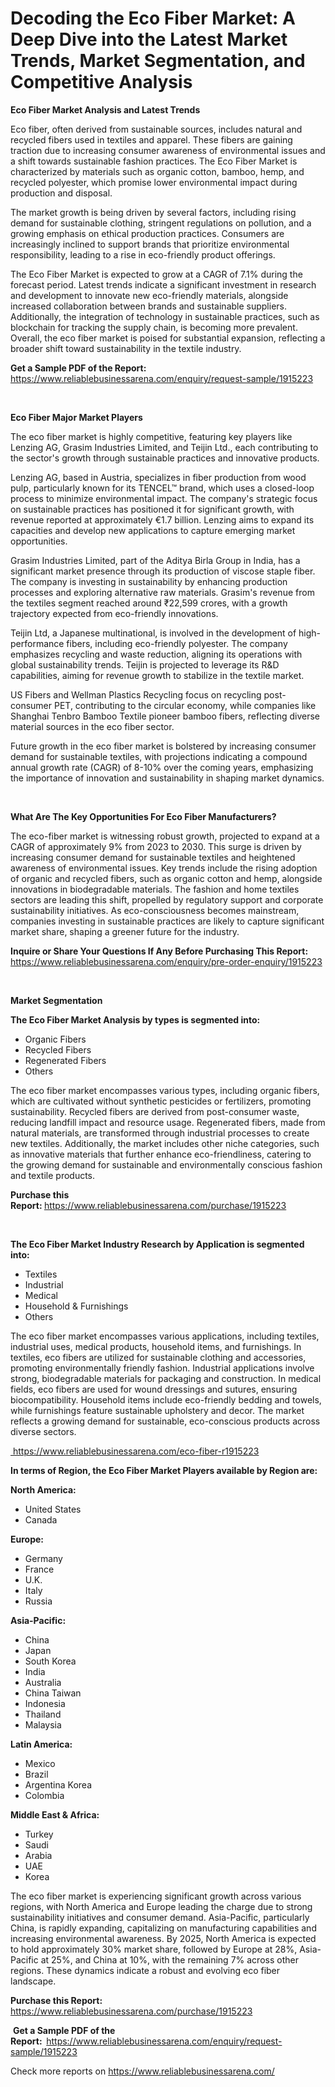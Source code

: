 <p><h1>Decoding the Eco Fiber Market: A Deep Dive into the Latest Market Trends, Market Segmentation, and Competitive Analysis</h1></p><p><strong>Eco Fiber Market Analysis and Latest Trends</strong></p>
<p><p>Eco fiber, often derived from sustainable sources, includes natural and recycled fibers used in textiles and apparel. These fibers are gaining traction due to increasing consumer awareness of environmental issues and a shift towards sustainable fashion practices. The Eco Fiber Market is characterized by materials such as organic cotton, bamboo, hemp, and recycled polyester, which promise lower environmental impact during production and disposal.</p><p>The market growth is being driven by several factors, including rising demand for sustainable clothing, stringent regulations on pollution, and a growing emphasis on ethical production practices. Consumers are increasingly inclined to support brands that prioritize environmental responsibility, leading to a rise in eco-friendly product offerings.</p><p>The Eco Fiber Market is expected to grow at a CAGR of 7.1% during the forecast period. Latest trends indicate a significant investment in research and development to innovate new eco-friendly materials, alongside increased collaboration between brands and sustainable suppliers. Additionally, the integration of technology in sustainable practices, such as blockchain for tracking the supply chain, is becoming more prevalent. Overall, the eco fiber market is poised for substantial expansion, reflecting a broader shift toward sustainability in the textile industry.</p></p>
<p><strong>Get a Sample PDF of the Report:&nbsp;</strong> <a href="https://www.reliablebusinessarena.com/enquiry/request-sample/1915223?utm_campaign=3008&utm_medium=2&utm_source=Github&utm_content=ia&utm_term=01042025&utm_id=eco-fiber">https://www.reliablebusinessarena.com/enquiry/request-sample/1915223</a></p>
<p>&nbsp;</p>
<p><strong>Eco Fiber Major Market Players</strong></p>
<p><p>The eco fiber market is highly competitive, featuring key players like Lenzing AG, Grasim Industries Limited, and Teijin Ltd., each contributing to the sector's growth through sustainable practices and innovative products. </p><p>Lenzing AG, based in Austria, specializes in fiber production from wood pulp, particularly known for its TENCEL™ brand, which uses a closed-loop process to minimize environmental impact. The company's strategic focus on sustainable practices has positioned it for significant growth, with revenue reported at approximately €1.7 billion. Lenzing aims to expand its capacities and develop new applications to capture emerging market opportunities.</p><p>Grasim Industries Limited, part of the Aditya Birla Group in India, has a significant market presence through its production of viscose staple fiber. The company is investing in sustainability by enhancing production processes and exploring alternative raw materials. Grasim's revenue from the textiles segment reached around ₹22,599 crores, with a growth trajectory expected from eco-friendly innovations.</p><p>Teijin Ltd, a Japanese multinational, is involved in the development of high-performance fibers, including eco-friendly polyester. The company emphasizes recycling and waste reduction, aligning its operations with global sustainability trends. Teijin is projected to leverage its R&D capabilities, aiming for revenue growth to stabilize in the textile market.</p><p>US Fibers and Wellman Plastics Recycling focus on recycling post-consumer PET, contributing to the circular economy, while companies like Shanghai Tenbro Bamboo Textile pioneer bamboo fibers, reflecting diverse material sources in the eco fiber sector.</p><p>Future growth in the eco fiber market is bolstered by increasing consumer demand for sustainable textiles, with projections indicating a compound annual growth rate (CAGR) of 8-10% over the coming years, emphasizing the importance of innovation and sustainability in shaping market dynamics.</p></p>
<p>&nbsp;</p>
<p><strong>What Are The Key Opportunities For Eco Fiber Manufacturers?</strong></p>
<p><p>The eco-fiber market is witnessing robust growth, projected to expand at a CAGR of approximately 9% from 2023 to 2030. This surge is driven by increasing consumer demand for sustainable textiles and heightened awareness of environmental issues. Key trends include the rising adoption of organic and recycled fibers, such as organic cotton and hemp, alongside innovations in biodegradable materials. The fashion and home textiles sectors are leading this shift, propelled by regulatory support and corporate sustainability initiatives. As eco-consciousness becomes mainstream, companies investing in sustainable practices are likely to capture significant market share, shaping a greener future for the industry.</p></p>
<p><strong>Inquire or Share Your Questions If Any Before Purchasing This Report:</strong> <a href="https://www.reliablebusinessarena.com/enquiry/pre-order-enquiry/1915223?utm_campaign=3008&utm_medium=2&utm_source=Github&utm_content=ia&utm_term=01042025&utm_id=eco-fiber">https://www.reliablebusinessarena.com/enquiry/pre-order-enquiry/1915223</a></p>
<p>&nbsp;</p>
<p><strong>Market Segmentation</strong></p>
<p><strong>The Eco Fiber Market Analysis by types is segmented into:</strong></p>
<p><ul><li>Organic Fibers</li><li>Recycled Fibers</li><li>Regenerated Fibers</li><li>Others</li></ul></p>
<p><p>The eco fiber market encompasses various types, including organic fibers, which are cultivated without synthetic pesticides or fertilizers, promoting sustainability. Recycled fibers are derived from post-consumer waste, reducing landfill impact and resource usage. Regenerated fibers, made from natural materials, are transformed through industrial processes to create new textiles. Additionally, the market includes other niche categories, such as innovative materials that further enhance eco-friendliness, catering to the growing demand for sustainable and environmentally conscious fashion and textile products.</p></p>
<p><strong>Purchase this Report:&nbsp;</strong><a href="https://www.reliablebusinessarena.com/purchase/1915223?utm_campaign=3008&utm_medium=2&utm_source=Github&utm_content=ia&utm_term=01042025&utm_id=eco-fiber">https://www.reliablebusinessarena.com/purchase/1915223</a></p>
<p>&nbsp;</p>
<p><strong>The Eco Fiber Market Industry Research by Application is segmented into:</strong></p>
<p><ul><li>Textiles</li><li>Industrial</li><li>Medical</li><li>Household & Furnishings</li><li>Others</li></ul></p>
<p><p>The eco fiber market encompasses various applications, including textiles, industrial uses, medical products, household items, and furnishings. In textiles, eco fibers are utilized for sustainable clothing and accessories, promoting environmentally friendly fashion. Industrial applications involve strong, biodegradable materials for packaging and construction. In medical fields, eco fibers are used for wound dressings and sutures, ensuring biocompatibility. Household items include eco-friendly bedding and towels, while furnishings feature sustainable upholstery and decor. The market reflects a growing demand for sustainable, eco-conscious products across diverse sectors.</p></p>
<p><a href="https://www.reliablebusinessarena.com/eco-fiber-r1915223?utm_campaign=3008&utm_medium=2&utm_source=Github&utm_content=ia&utm_term=01042025&utm_id=eco-fiber">&nbsp;https://www.reliablebusinessarena.com/eco-fiber-r1915223</a></p>
<p><strong>In terms of Region, the Eco Fiber Market Players available by Region are:</strong></p>
<p>
    <p> <strong> North America: </strong>
        <ul>
            <li>United States</li>
            <li>Canada</li>
        </ul>
        </p> 
    <p> <strong> Europe: </strong>
        <ul>
            <li>Germany</li>
            <li>France</li>
            <li>U.K.</li>
            <li>Italy</li>
            <li>Russia</li>
        </ul>
        </p> 
    <p> <strong> Asia-Pacific: </strong>
        <ul>
            <li>China</li>
            <li>Japan</li>
            <li>South Korea</li>
            <li>India</li>
            <li>Australia</li>
            <li>China Taiwan</li>
            <li>Indonesia</li>
            <li>Thailand</li>
            <li>Malaysia</li>
        </ul>
        </p> 
    <p> <strong> Latin America: </strong>
        <ul>
            <li>Mexico</li>
            <li>Brazil</li>
            <li>Argentina Korea</li>
            <li>Colombia</li>
        </ul>
        </p> 
    <p> <strong> Middle East & Africa: </strong>
        <ul>
            <li>Turkey</li>
            <li>Saudi</li>
            <li>Arabia</li>
            <li>UAE</li>
            <li>Korea</li>
        </ul>
    </p>
    </p>
<p><p>The eco fiber market is experiencing significant growth across various regions, with North America and Europe leading the charge due to strong sustainability initiatives and consumer demand. Asia-Pacific, particularly China, is rapidly expanding, capitalizing on manufacturing capabilities and increasing environmental awareness. By 2025, North America is expected to hold approximately 30% market share, followed by Europe at 28%, Asia-Pacific at 25%, and China at 10%, with the remaining 7% across other regions. These dynamics indicate a robust and evolving eco fiber landscape.</p></p>
<p><strong>Purchase this Report: </strong><a href="https://www.reliablebusinessarena.com/purchase/1915223?utm_campaign=3008&utm_medium=2&utm_source=Github&utm_content=ia&utm_term=01042025&utm_id=eco-fiber">https://www.reliablebusinessarena.com/purchase/1915223</a></p>
<p>&nbsp;<strong>Get a Sample PDF of the Report:&nbsp;&nbsp;</strong><a href="https://www.reliablebusinessarena.com/enquiry/request-sample/1915223?utm_campaign=3008&utm_medium=2&utm_source=Github&utm_content=ia&utm_term=01042025&utm_id=eco-fiber">https://www.reliablebusinessarena.com/enquiry/request-sample/1915223</a></p>
<p><strong></strong></p>
<p>Check more reports on <a href="https://www.reliablebusinessarena.com/?utm_campaign=3008&utm_medium=2&utm_source=Github&utm_content=ia&utm_term=01042025&utm_id=eco-fiber">https://www.reliablebusinessarena.com/</a></p>